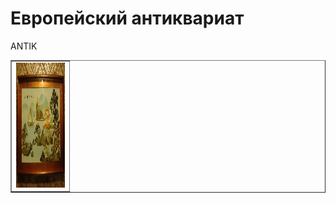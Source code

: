 <html>
<head>
<meta charset="utf-8">
  <title>CHERDANTIQUE</title>
</head>
<body>
 <h1>Европейский антиквариат</h1>
<p>ANTIK</p>
 <table border="1" cellspacing="4" cellpadding="12">
<tr>
<td  align="center" width="78" height="102" >
<img src="DSC09675.JPG" 
  width="200" height="200" alt="panno"
  title="Увеличение"
 onmouseover="this.width=64;this.height=64"
 onmouseout="this.width=47;this.height=46">
 </td>
</tr>
</table>
</body>
</html>


